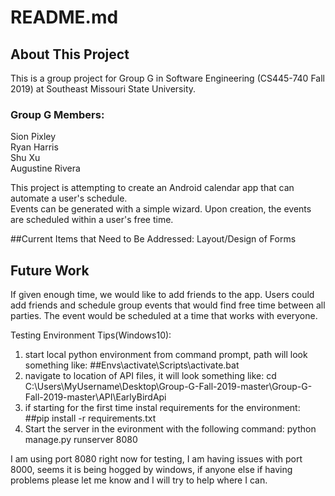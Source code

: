 # README.md
## About This Project
This is a group project for Group G in Software Engineering (CS445-740 Fall 2019) at Southeast Missouri State University.
### Group G Members:
Sion Pixley <br>
Ryan Harris <br>
Shu Xu <br>
Augustine Rivera <br>

This project is attempting to create an Android calendar app that can automate a user's schedule. <br>
Events can be generated with a simple wizard. Upon creation, the events are scheduled within a user's free time.

##Current Items that Need to Be Addressed:
Layout/Design of Forms


## Future Work
If given enough time, we would like to add friends to the app. Users could add friends and schedule group events that would find free time between all parties. The event would be scheduled at a time that works with everyone.

Testing Environment Tips(Windows10):
1. start local python environment from command prompt, path will look something like: ##Envs\activate\Scripts\activate.bat
2. navigate to location of API files, it will look something like: cd C:\Users\MyUsername\Desktop\Group-G-Fall-2019-master\Group-G-Fall-2019-master\API\EarlyBirdApi
3. if starting for the first time instal requirements for the environment: ##pip install -r requirements.txt
4. Start the server in the evironment with the following command: python manage.py runserver 8080

I am using port 8080 right now for testing, I am having issues with port 8000, seems it is being hogged by windows, if anyone else if having problems please let me know and I will try to help where I can. 

